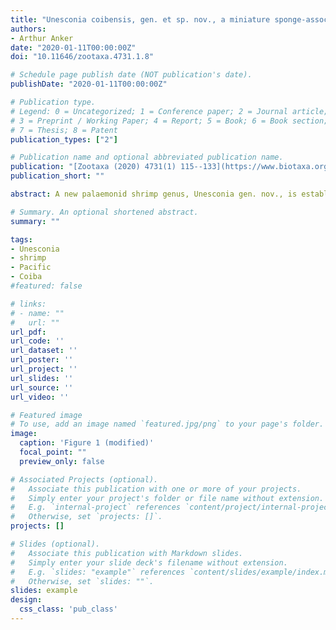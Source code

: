 ```yaml
---
title: "Unesconia coibensis, gen. et sp. nov., a miniature sponge-associated shrimp from a biodiversity hotspot in the tropical eastern Pacific (Decapoda: Palaemonidae)"
authors:
- Arthur Anker
date: "2020-01-11T00:00:00Z"
doi: "10.11646/zootaxa.4731.1.8"

# Schedule page publish date (NOT publication's date).
publishDate: "2020-01-11T00:00:00Z"

# Publication type.
# Legend: 0 = Uncategorized; 1 = Conference paper; 2 = Journal article;
# 3 = Preprint / Working Paper; 4 = Report; 5 = Book; 6 = Book section;
# 7 = Thesis; 8 = Patent
publication_types: ["2"]

# Publication name and optional abbreviated publication name.
publication: "[Zootaxa (2020) 4731(1) 115--133](https://www.biotaxa.org/Zootaxa/article/view/zootaxa.4731.1.8)"
publication_short: ""

abstract: A new palaemonid shrimp genus, Unesconia gen. nov., is established to accommodate a peculiar, small, presumably sponge-associated species, Unesconia coibensis gen. et sp. nov. The description of the new genus and species is based on several specimens found in the shallow marine waters of the Coiba Archipelago, Pacific coast of Panama. Unesconia gen. nov. does not seem to have close affinities to other eastern Pacific or western Atlantic palaemonid genera, including those harbouring sponge symbionts. On the other hand, it shares many characters with three Indo-West Pacific genera, which contain sponge-associated species, viz. Paraclimenaeus Bruce, 1988, Apopontonia Bruce, 1976 and Climeniperaeus Bruce, 1996. The most important diagnostic features of Unesconia gen. nov. are the strongly carinate, dorsally dentate rostrum, with its lateral carinae greatly expanded basally and armed with strong supraorbital teeth; the non-filtering mouthparts, with mandible lacking palp; the first pereiopod chela with excavated fingers and strongly tridentate fingertips; the asymmetrical second pereiopods (chelipeds), with the major chela bearing a double-fossa mechanism on the finger cutting edges; the ambulatory pereiopod dactylus armed with one large tooth and at least two small spinules on the ventral margin of the corpus, in addition to the terminal unguis; the lateral section of the uropodal diaeresis armed with five spiniform setae, the latter not extending to the lateral margin of the exopod; and the telson with two pairs of stout long cuspidate setae on dorsal surface and three pairs of strong, elongate spiniform setae on the posterior margin.

# Summary. An optional shortened abstract.
summary: ""

tags:
- Unesconia
- shrimp
- Pacific
- Coiba
#featured: false

# links:
# - name: ""
#   url: ""
url_pdf:
url_code: ''
url_dataset: ''
url_poster: ''
url_project: ''
url_slides: ''
url_source: ''
url_video: ''

# Featured image
# To use, add an image named `featured.jpg/png` to your page's folder.
image:
  caption: 'Figure 1 (modified)'
  focal_point: ""
  preview_only: false

# Associated Projects (optional).
#   Associate this publication with one or more of your projects.
#   Simply enter your project's folder or file name without extension.
#   E.g. `internal-project` references `content/project/internal-project/index.md`.
#   Otherwise, set `projects: []`.
projects: []

# Slides (optional).
#   Associate this publication with Markdown slides.
#   Simply enter your slide deck's filename without extension.
#   E.g. `slides: "example"` references `content/slides/example/index.md`.
#   Otherwise, set `slides: ""`.
slides: example
design:
  css_class: 'pub_class'
---
```


<script type='text/javascript' src='https://d1bxh8uas1mnw7.cloudfront.net/assets/embed.js'></script>

<span data-badge-type="medium-donut" data-doi="10.11646/zootaxa.4731.1.8" data-condensed="true" data-hide-no-mentions="true" class="altmetric-embed"></span> <span class="__dimensions_badge_embed__" data-doi="10.11646/zootaxa.4731.1.8" data-hide-zero-citations="true" data-legend="hover-right"></span><script async src="https://badge.dimensions.ai/badge.js" charset="utf-8"></script>
